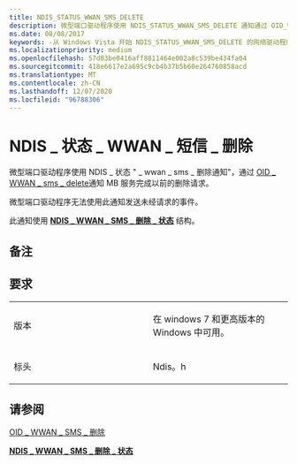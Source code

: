 ```yaml
---
title: NDIS_STATUS_WWAN_SMS_DELETE
description: 微型端口驱动程序使用 NDIS_STATUS_WWAN_SMS_DELETE 通知通过 OID_WWAN_SMS_DELETE 通知 MB 服务完成以前的 DELETE 请求。
ms.date: 08/08/2017
keywords: -从 Windows Vista 开始 NDIS_STATUS_WWAN_SMS_DELETE 的网络驱动程序
ms.localizationpriority: medium
ms.openlocfilehash: 57d83be0416aff8811464e002a8c539be434fa04
ms.sourcegitcommit: 418e6617e2a695c9cb4b37b5b60e264760858acd
ms.translationtype: MT
ms.contentlocale: zh-CN
ms.lasthandoff: 12/07/2020
ms.locfileid: "96788306"
---
```

# <a name="ndis_status_wwan_sms_delete"></a>NDIS \_ 状态 \_ WWAN \_ 短信 \_ 删除


微型端口驱动程序使用 NDIS \_ 状态 " \_ wwan \_ sms \_ 删除通知"，通过 [OID \_ WWAN \_ sms \_ delete](oid-wwan-sms-delete.md)通知 MB 服务完成以前的删除请求。

微型端口驱动程序无法使用此通知发送未经请求的事件。

此通知使用 [**NDIS \_ WWAN \_ SMS \_ 删除 \_ 状态**](/windows-hardware/drivers/ddi/ndiswwan/ns-ndiswwan-_ndis_wwan_sms_delete_status) 结构。

<a name="remarks"></a>备注
-------

<a name="requirements"></a>要求
------------

<table>
<colgroup>
<col width="50%" />
<col width="50%" />
</colgroup>
<tbody>
<tr class="odd">
<td><p>版本</p></td>
<td><p>在 windows 7 和更高版本的 Windows 中可用。</p></td>
</tr>
<tr class="even">
<td><p>标头</p></td>
<td>Ndis。h</td>
</tr>
</tbody>
</table>

## <a name="see-also"></a>请参阅


[OID \_ WWAN \_ SMS \_ 删除](oid-wwan-sms-delete.md)

[**NDIS \_ WWAN \_ SMS \_ 删除 \_ 状态**](/windows-hardware/drivers/ddi/ndiswwan/ns-ndiswwan-_ndis_wwan_sms_delete_status)

 

